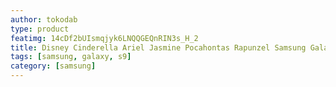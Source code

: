 ```yaml
---
author: tokodab
type: product
featimg: 14cDf2bUIsmqjyk6LNQQGEQnRIN3s_H_2
title: Disney Cinderella Ariel Jasmine Pocahontas Rapunzel Samsung Galaxy S9 Case
tags: [samsung, galaxy, s9]
category: [samsung]
---
```

